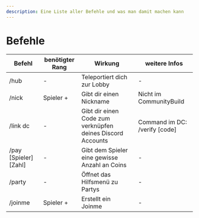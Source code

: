 ```yaml
---
description: Eine Liste aller Befehle und was man damit machen kann
---
```


# Befehle

| Befehl                 | benötigter Rang | Wirkung                                                    | weitere Infos                  |
| ---------------------- | --------------- | ---------------------------------------------------------- | ------------------------------ |
| /hub                   | -               | Teleportiert dich zur Lobby                                | -                              |
| /nick                  | Spieler +       | Gibt dir einen Nickname                                    | Nicht im CommunityBuild        |
| /link dc               | -               | Gibt dir einen Code zum verknüpfen deines Discord Accounts | Command im DC: /verify \[code] |
| /pay \[Spieler]\[Zahl] | -               | Gibt dem Spieler eine gewisse Anzahl an Coins              | -                              |
| /party                 | -               | Öffnet das Hilfsmenü zu Partys                             | -                              |
| /joinme                | Spieler +       | Erstellt ein Joinme                                        | -                              |
